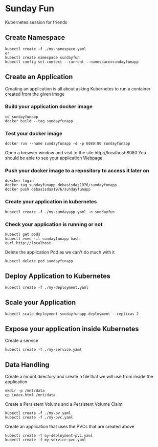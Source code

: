 # Sunday Fun
Kubernetes session for friends

## Create Namespace
```
kubectl create -f ./my-namespace.yaml
or
kubectl create namespace sundayfun
kubectl config set-context --current --namespace=sundayfunapp
```

## Create an Application
Creating an application is all about asking Kubernetes to run a container created from the given image

### Build your application docker image
```
cd sundayfunapp
docker build --tag sundayfunapp .
```
### Test your docker image
```
docker run --name sundayfunapp -d -p 8080:80 sundayfunapp
```
Open a browser window and visit to the site http://localhost:8080
You should be able to see your application Webpage

### Push your docker image to a repository to access it later on
```
dokcker login
docker tag sundayfunapp debasisdas1976/sundayfunapp
docker push debasisdas1976/sundayfunapp
```
### Create your application in kubernetes
```
kubectl create -f ./my-sundayapp.yaml -n sundayfun
```
### Check your application is running or not
```
kubectl get pods
kubectl exec -it sundayfunapp bash
curl http://localhost
```
Delete the application Pod as we can't do much with it
```
kubectl delete pod sundayfunapp
```
## Deploy Application to Kubernetes
```
kubectl create -f ./my-deployment.yaml
```
## Scale your Application
```
kubectl scale deployment sundayfunapp-deployment --replicas 2
```

## Expose your application inside Kubernetes
Create a service
```
kubectl create -f ./my-service.yaml
```
## Data Handling

Create a mount directory and create a file that we will use from inside the application
```
mkdir -p /mnt/data
cp index.html /mnt/data
```

Create a Persistent Volume and a Persistent Volume Claim
```
kubectl create -f ./my-pv.yaml
kubectl create -f ./my-pvc.yaml
```
Create an application that uses the PVCs that are created above

```
kubectl create -f my-deployment-pvc.yaml
kubectl create -f my-service-pvc.yaml
```






